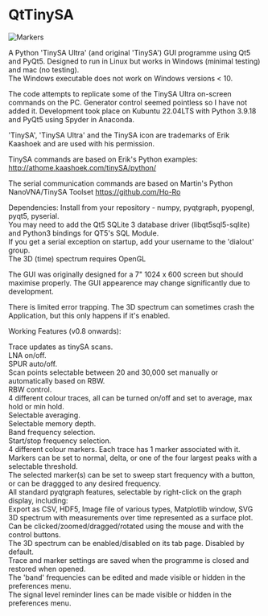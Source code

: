 # QtTinySA  
![Markers](https://github.com/g4ixt/QtTinySA/assets/76836635/cd2b9ee6-08e6-4c02-a7c2-6e2146e24ebf)

A Python 'TinySA Ultra' (and original 'TinySA') GUI programme using Qt5 and PyQt5. Designed to run in Linux but works in Windows (minimal testing) and mac (no testing).  
The Windows executable does not work on Windows versions < 10. 

The code attempts to replicate some of the TinySA Ultra on-screen commands on the PC.  Generator control seemed pointless so I have not added it.
Development took place on Kubuntu 22.04LTS with Python 3.9.18 and PyQt5 using Spyder in Anaconda.

'TinySA', 'TinySA Ultra' and the TinySA icon are trademarks of Erik Kaashoek and are used with his permission.

TinySA commands are based on Erik's Python examples:
http://athome.kaashoek.com/tinySA/python/

The serial communication commands are based on Martin's Python NanoVNA/TinySA Toolset
https://github.com/Ho-Ro

Dependencies: Install from your repository - numpy, pyqtgraph, pyopengl, pyqt5, pyserial.  
You may need to add the Qt5 SQLite 3 database driver (libqt5sql5-sqlite) and Python3 bindings for QT5's SQL Module.  
If you get a serial exception on startup, add your username to the 'dialout' group.  
The 3D (time) spectrum requires OpenGL

The GUI was originally designed for a 7" 1024 x 600 screen but should maximise properly.  The GUI appearence may change significantly due to development.

There is limited error trapping.  The 3D spectrum can sometimes crash the Application, but this only happens if it's enabled.  

Working Features (v0.8 onwards):  

Trace updates as tinySA scans.  
LNA on/off.  
SPUR auto/off.  
Scan points selectable between 20 and 30,000 set manually or automatically based on RBW.    
RBW control.  
4 different colour traces, all can be turned on/off and set to average, max hold or min hold.  
Selectable averaging.  
Selectable memory depth.  
Band frequency selection.  
Start/stop frequency selection.  
4 different colour markers.  Each trace has 1 marker associated with it. Markers can be set to normal, delta, or one of the four largest peaks
with a selectable threshold.  
The selected marker(s) can be set to sweep start frequency with a button, or can be draggged to any desired frequency.  
All standard pyqtgraph features, selectable by right-click on the graph display, including:  
    Export as CSV, HDF5, Image file of various types, Matplotlib window, SVG  
3D spectrum with measurements over time represented as a surface plot.  Can be clicked/zoomed/dragged/rotated using the mouse
and with the control buttons.  
The 3D spectrum can be enabled/disabled on its tab page.  Disabled by default.  
Trace and marker settings are saved when the programme is closed and restored when opened.  
The 'band' frequencies can be edited and made visible or hidden in the preferences menu.  
The signal level reminder lines can be made visible or hidden in the preferences menu.  

